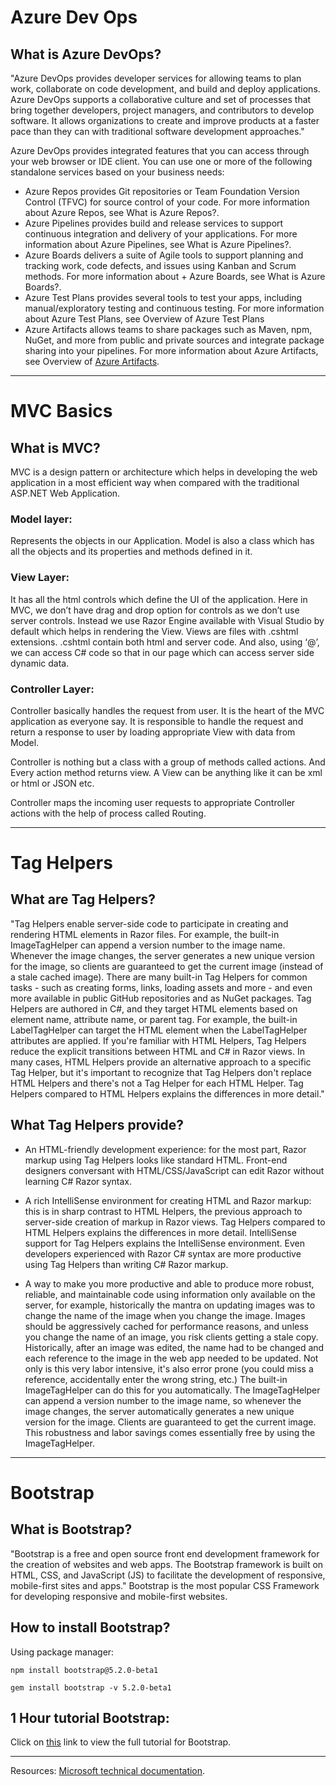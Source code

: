 # Azure Dev Ops
## What is Azure DevOps?
"Azure DevOps provides developer services for allowing teams to plan work, collaborate on code development, and build and deploy applications. Azure DevOps supports a collaborative culture and set of processes that bring together developers, project managers, and contributors to develop software. It allows organizations to create and improve products at a faster pace than they can with traditional software development approaches."

Azure DevOps provides integrated features that you can access through your web browser or IDE client. You can use one or more of the following standalone services based on your business needs:

+ Azure Repos provides Git repositories or Team Foundation Version Control (TFVC) for source control of your code. For more information about Azure Repos, see What is Azure Repos?.
+ Azure Pipelines provides build and release services to support continuous integration and delivery of your applications. For more information about Azure Pipelines, see What is Azure Pipelines?.
+ Azure Boards delivers a suite of Agile tools to support planning and tracking work, code defects, and issues using Kanban and Scrum methods. For more information about + Azure Boards, see What is Azure Boards?.
+ Azure Test Plans provides several tools to test your apps, including manual/exploratory testing and continuous testing. For more information about Azure Test Plans, see Overview of Azure Test Plans
+ Azure Artifacts allows teams to share packages such as Maven, npm, NuGet, and more from public and private sources and integrate package sharing into your pipelines. For more information about Azure Artifacts, see Overview of [Azure Artifacts](https://docs.microsoft.com/en-us/azure/devops/pipelines/artifacts/artifacts-overview?view=azure-devops&tabs=nuget).

---
# MVC Basics
## What is MVC?
MVC is a design pattern or architecture which helps in developing the web application in a most efficient way when compared with the traditional ASP.NET Web Application.

### Model layer:
Represents the objects in our Application. Model is also a class which has all the objects and its properties and methods defined in it.

### View Layer:
It has all the html controls which define the UI of the application. Here in MVC, we don’t have drag and drop option for controls as we don’t use server controls. Instead we use Razor Engine available with Visual Studio by default which helps in rendering the View. Views are files with .cshtml extensions. .cshtml contain both html and server code. And also, using ‘@’, we can access C# code so that in our page which can access server side dynamic data.

### Controller Layer:
Controller basically handles the request from user. It is the heart of the MVC application as everyone say. It is responsible to handle the request and return a response to user by loading appropriate View with data from Model.

Controller is nothing but a class with a group of methods called actions. And Every action method returns view. A View can be anything like it can be xml or html or JSON etc.

Controller maps the incoming user requests to appropriate Controller actions with the help of process called Routing.

---
# Tag Helpers
## What are Tag Helpers?
"Tag Helpers enable server-side code to participate in creating and rendering HTML elements in Razor files. For example, the built-in ImageTagHelper can append a version number to the image name. Whenever the image changes, the server generates a new unique version for the image, so clients are guaranteed to get the current image (instead of a stale cached image). There are many built-in Tag Helpers for common tasks - such as creating forms, links, loading assets and more - and even more available in public GitHub repositories and as NuGet packages. Tag Helpers are authored in C#, and they target HTML elements based on element name, attribute name, or parent tag. For example, the built-in LabelTagHelper can target the HTML <label> element when the LabelTagHelper attributes are applied. If you're familiar with HTML Helpers, Tag Helpers reduce the explicit transitions between HTML and C# in Razor views. In many cases, HTML Helpers provide an alternative approach to a specific Tag Helper, but it's important to recognize that Tag Helpers don't replace HTML Helpers and there's not a Tag Helper for each HTML Helper. Tag Helpers compared to HTML Helpers explains the differences in more detail."

## What Tag Helpers provide?
+ An HTML-friendly development experience: for the most part, Razor markup using Tag Helpers looks like standard HTML. Front-end designers conversant with HTML/CSS/JavaScript can edit Razor without learning C# Razor syntax.

+ A rich IntelliSense environment for creating HTML and Razor markup: this is in sharp contrast to HTML Helpers, the previous approach to server-side creation of markup in Razor views. Tag Helpers compared to HTML Helpers explains the differences in more detail. IntelliSense support for Tag Helpers explains the IntelliSense environment. Even developers experienced with Razor C# syntax are more productive using Tag Helpers than writing C# Razor markup.

+ A way to make you more productive and able to produce more robust, reliable, and maintainable code using information only available on the server, for example, historically the mantra on updating images was to change the name of the image when you change the image. Images should be aggressively cached for performance reasons, and unless you change the name of an image, you risk clients getting a stale copy. Historically, after an image was edited, the name had to be changed and each reference to the image in the web app needed to be updated. Not only is this very labor intensive, it's also error prone (you could miss a reference, accidentally enter the wrong string, etc.) The built-in ImageTagHelper can do this for you automatically. The ImageTagHelper can append a version number to the image name, so whenever the image changes, the server automatically generates a new unique version for the image. Clients are guaranteed to get the current image. This robustness and labor savings comes essentially free by using the ImageTagHelper.

---

# Bootstrap
## What is Bootstrap?
"Bootstrap is a free and open source front end development framework for the creation of websites and web apps. The Bootstrap framework is built on HTML, CSS, and JavaScript (JS) to facilitate the development of responsive, mobile-first sites and apps." Bootstrap is the most popular CSS Framework for developing responsive and mobile-first websites.

## How to install Bootstrap?
Using package manager:
```
npm install bootstrap@5.2.0-beta1
```
```
gem install bootstrap -v 5.2.0-beta1
```


## 1 Hour tutorial Bootstrap:
Click on [this](https://scrimba.com/learn/bootstrap4) link to view the full tutorial for Bootstrap.

---
Resources: [Microsoft technical documentation](https://docs.microsoft.com/en-us/).








